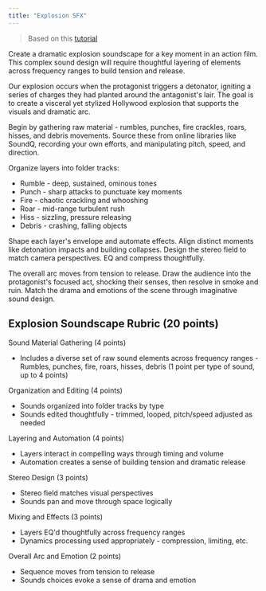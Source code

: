 ```yaml
---
title: "Explosion SFX"
---
```


> Based on this [tutorial](https://www.youtube.com/watch?v=TdktuXuYkjg)

Create a dramatic explosion soundscape for a key moment in an action film. This complex sound design will require thoughtful layering of elements across frequency ranges to build tension and release.

Our explosion occurs when the protagonist triggers a detonator, igniting a series of charges they had planted around the antagonist's lair. The goal is to create a visceral yet stylized Hollywood explosion that supports the visuals and dramatic arc. 

Begin by gathering raw material - rumbles, punches, fire crackles, roars, hisses, and debris movements. Source these from online libraries like SoundQ, recording your own efforts, and manipulating pitch, speed, and direction. 

Organize layers into folder tracks:

- Rumble - deep, sustained, ominous tones
- Punch - sharp attacks to punctuate key moments 
- Fire - chaotic crackling and whooshing 
- Roar - mid-range turbulent rush
- Hiss - sizzling, pressure releasing
- Debris - crashing, falling objects

Shape each layer's envelope and automate effects. Align distinct moments like detonation impacts and building collapses. Design the stereo field to match camera perspectives. EQ and compress thoughtfully. 

The overall arc moves from tension to release. Draw the audience into the protagonist's focused act, shocking their senses, then resolve in smoke and ruin. Match the drama and emotions of the scene through imaginative sound design.

## Explosion Soundscape Rubric (20 points)

Sound Material Gathering (4 points)
- Includes a diverse set of raw sound elements across frequency ranges - Rumbles, punches, fire, roars, hisses, debris (1 point per type of sound, up to 4 points)

Organization and Editing (4 points) 
- Sounds organized into folder tracks by type 
- Sounds edited thoughtfully - trimmed, looped, pitch/speed adjusted as needed

Layering and Automation (4 points)
- Layers interact in compelling ways through timing and volume
- Automation creates a sense of building tension and dramatic release 

Stereo Design (3 points)
- Stereo field matches visual perspectives
- Sounds pan and move through space logically

Mixing and Effects (3 points)  
- Layers EQ'd thoughtfully across frequency ranges
- Dynamics processing used appropriately - compression, limiting, etc.

Overall Arc and Emotion (2 points)
- Sequence moves from tension to release 
- Sounds choices evoke a sense of drama and emotion